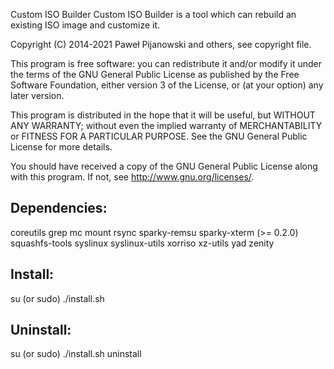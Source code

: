 Custom ISO Builder
Custom ISO Builder is a tool which can rebuild an existing ISO image and customize it.

Copyright (C) 2014-2021 Paweł Pijanowski and others, see copyright file.

This program is free software: you can redistribute it and/or modify
it under the terms of the GNU General Public License as published by
the Free Software Foundation, either version 3 of the License, or
(at your option) any later version.

This program is distributed in the hope that it will be useful,
but WITHOUT ANY WARRANTY; without even the implied warranty of
MERCHANTABILITY or FITNESS FOR A PARTICULAR PURPOSE.  See the
GNU General Public License for more details.

You should have received a copy of the GNU General Public License
along with this program.  If not, see <http://www.gnu.org/licenses/>.

Dependencies:
-------------
coreutils
grep
mc
mount
rsync
sparky-remsu
sparky-xterm (>= 0.2.0)
squashfs-tools
syslinux
syslinux-utils
xorriso
xz-utils
yad
zenity

Install:
-------------
su (or sudo) 
./install.sh

Uninstall:
-------------
su (or sudo)
./install.sh uninstall
